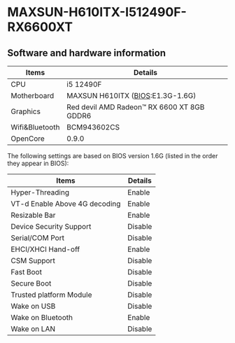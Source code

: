 # MAXSUN-H610ITX-I512490F-RX6600XT



## Software and hardware information

Items | Details
--- | ---
CPU | i5 12490F
Motherboard |  MAXSUN H610ITX ([BIOS](https://download.maxsun.com.cn:8443/mb/bios/MS-TZZH610ITX2.5G/MSTZZH610ITX25G13.RAR):E1.3G-1.6G)
Graphics | Red devil AMD Radeon™ RX 6600 XT 8GB GDDR6
Wifi&Bluetooth |  BCM943602CS
OpenCore | 0.9.0


The following settings are based on BIOS version 1.6G (listed in the order they appear in BIOS):

 Items | Details
--- | ---
 Hyper-Threading | Enable
 VT-d Enable Above 4G decoding | Enable
 Resizable Bar | Enable
 Device Security Support | Disable
 Serial/COM Port | Disable
 EHCI/XHCI Hand-off | Enable
 CSM Support | Disable
 Fast Boot | Disable
 Secure Boot | Disable
 Trusted platform Module | Disable
 Wake on USB | Disable
 Wake on Bluetooth | Enable
 Wake on LAN | Disable
